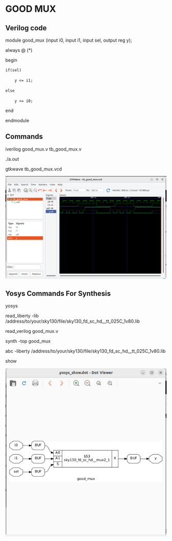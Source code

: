 # GOOD MUX

## Verilog code

module good_mux (input i0, input i1, input sel, output reg y);

always @ (*)

begin

    if(sel)

        y <= i1;

    else 

        y <= i0;

end

endmodule

## Commands

iverilog good_mux.v tb_good_mux.v

./a.out

gtkwave tb_good_mux.vcd

![Setup Screenshot](1.png)

## Yosys Commands For Synthesis

yosys

read_liberty -lib /address/to/your/sky130/file/sky130_fd_sc_hd__tt_025C_1v80.lib

read_verilog good_mux.v

synth -top good_mux

abc -liberty /address/to/your/sky130/file/sky130_fd_sc_hd__tt_025C_1v80.lib

show

![Setup Screenshot](2.png)
